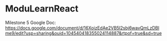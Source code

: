# ModuLearnReact

Milestone 5 Google Doc:
https://docs.google.com/document/d/16XoizEdAe2VB5l2sbj6wavQmLzDBlme9/edit?usp=sharing&ouid=104540418355024114887&rtpof=true&sd=true
